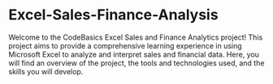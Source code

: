 # Excel-Sales-Finance-Analysis

Welcome to the CodeBasics Excel Sales and Finance Analytics project! This project aims to provide a comprehensive learning experience in using Microsoft Excel to analyze and interpret sales and financial data. Here, you will find an overview of the project, the tools and technologies used, and the skills you will develop.
